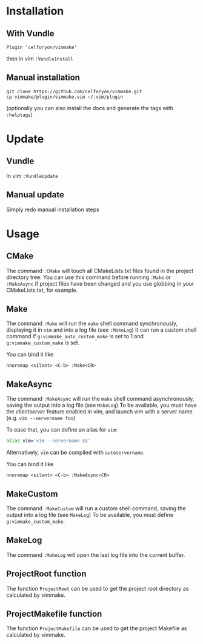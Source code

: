 # Installation

## With Vundle
```
Plugin 'celforyon/vimmake'
```
then in vim `:VundleInstall`

## Manual installation
```
git clone https://github.com/celforyon/vimmake.git
cp vimmake/plugin/vimmake.vim ~/.vim/plugin
```
(optionally you can also install the docs and generate the tags with `:helptags`)

# Update

## Vundle
In vim `:VundleUpdate`

## Manual update
Simply redo manual installation steps

# Usage

## CMake

The command `:CMake` will touch all CMakeLists.txt files found in the project directory tree. You can use this command before running `:Make` or `:MakeAsync` if project files have been changed and you use globbing in your CMakeLists.txt, for example.

## Make

The command `:Make` will run the `make` shell command synchronously, displaying it in `vim` and into a log file (see `:MakeLog`)
It can run a custom shell command if `g:vimmake_auto_custom_make` is set to 1 and `g:vimmake_custom_make` is set.

You can bind it like
```
nnoremap <silent> <C-b> :Make<CR>
```

## MakeAsync

The command `:MakeAsync` will run the `make` shell command asynchronously, saving the output into a log file (see `MakeLog`)
To be available, you must have the *clientserver* feature enabled in vim, and launch vim with a server name (e.g. `vim --servername foo`)

To ease that, you can define an alias for `vim`:
```bash
alias vim='vim --servername $$'
```

Alternatively, `vim` can be compiled with `autoservername`.

You can bind it like
```
nnoremap <silent> <C-b> :MakeAsync<CR>
```

## MakeCustom

The command `:MakeCustom` will run a custom shell command, saving the output into a log file (see `MakeLog`)
To be available, you must define `g:vimmake_custom_make`.

## MakeLog

The command `:MakeLog` will open the last log file into the current buffer.

## ProjectRoot function

The function `ProjectRoot` can be used to get the project root directory as calculated by vimmake.

## ProjectMakefile function

The function `ProjectMakefile` can be used to get the project Makefile as calculated by vimmake.
